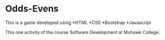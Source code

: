 # Odds-Evens

This is a game developed using 
*HTML
*CSS
*Bootstrap
*Javascript

This one activity of the course Software Development at Mohawk College.

